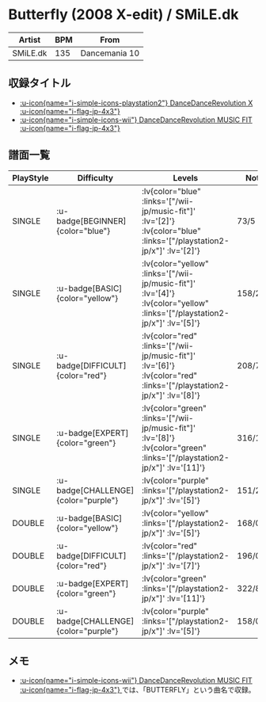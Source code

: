 # Butterfly (2008 X-edit) / SMiLE.dk

|Artist|BPM|From|
|------|---|----|
|SMiLE.dk|135|Dancemania 10|

## 収録タイトル

- [ :u-icon{name="i-simple-icons-playstation2"} DanceDanceRevolution X :u-icon{name="i-flag-jp-4x3"} ](/playstation2-jp/x)
- [ :u-icon{name="i-simple-icons-wii"} DanceDanceRevolution MUSIC FIT :u-icon{name="i-flag-jp-4x3"} ](/wii-jp/music-fit)

## 譜面一覧

|PlayStyle|Difficulty|Levels|Notes|Movie|
|---------|----------|------|-----|-----|
|SINGLE| :u-badge[BEGINNER]{color="blue"} | :lv{color="blue" :links='["/wii-jp/music-fit"]' :lv='[2]'}  :lv{color="blue" :links='["/playstation2-jp/x"]' :lv='[2]'} |73/5||
|SINGLE| :u-badge[BASIC]{color="yellow"} | :lv{color="yellow" :links='["/wii-jp/music-fit"]' :lv='[4]'}  :lv{color="yellow" :links='["/playstation2-jp/x"]' :lv='[5]'} |158/2||
|SINGLE| :u-badge[DIFFICULT]{color="red"} | :lv{color="red" :links='["/wii-jp/music-fit"]' :lv='[6]'}  :lv{color="red" :links='["/playstation2-jp/x"]' :lv='[8]'} |208/7||
|SINGLE| :u-badge[EXPERT]{color="green"} | :lv{color="green" :links='["/wii-jp/music-fit"]' :lv='[8]'}  :lv{color="green" :links='["/playstation2-jp/x"]' :lv='[11]'} |316/14||
|SINGLE| :u-badge[CHALLENGE]{color="purple"} | :lv{color="purple" :links='["/playstation2-jp/x"]' :lv='[5]'} |151/2(11)||
|DOUBLE| :u-badge[BASIC]{color="yellow"} | :lv{color="yellow" :links='["/playstation2-jp/x"]' :lv='[5]'} |168/0||
|DOUBLE| :u-badge[DIFFICULT]{color="red"} | :lv{color="red" :links='["/playstation2-jp/x"]' :lv='[7]'} |196/0||
|DOUBLE| :u-badge[EXPERT]{color="green"} | :lv{color="green" :links='["/playstation2-jp/x"]' :lv='[11]'} |322/8||
|DOUBLE| :u-badge[CHALLENGE]{color="purple"} | :lv{color="purple" :links='["/playstation2-jp/x"]' :lv='[5]'} |158/0(11)||

## メモ

- [ :u-icon{name="i-simple-icons-wii"} DanceDanceRevolution MUSIC FIT :u-icon{name="i-flag-jp-4x3"} ](/wii-jp/music-fit)では、「BUTTERFLY」という曲名で収録。
